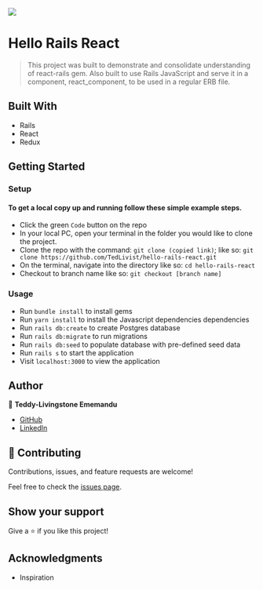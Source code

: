 ![](https://img.shields.io/badge/Microverse-blueviolet)

# Hello Rails React

> This project was built to demonstrate and consolidate understanding of react-rails gem. Also built to use Rails JavaScript and serve it in a component, react_component, to be used in a regular ERB file.

## Built With

- Rails
- React
- Redux

## Getting Started

### Setup

#### To get a local copy up and running follow these simple example steps.

- Click the green `Code` button on the repo
- In your local PC, open your terminal in the folder you would like to clone the project.
- Clone the repo with the command: `git clone (copied link)`; like so: `git clone https://github.com/TedLivist/hello-rails-react.git`
- On the terminal, navigate into the directory like so: `cd hello-rails-react`
- Checkout to branch name like so: `git checkout [branch name]`

### Usage

- Run `bundle install` to install gems
- Run `yarn install` to install the Javascript dependencies dependencies
- Run `rails db:create` to create Postgres database
- Run `rails db:migrate` to run migrations
- Run `rails db:seed` to populate database with pre-defined seed data
- Run `rails s` to start the application
- Visit `localhost:3000` to view the application

## Author

👤 **Teddy-Livingstone Ememandu**

- [GitHub](https://github.com/TedLivist)
- [LinkedIn](https://linkedin.com/in/tememandu)

## 🤝 Contributing

Contributions, issues, and feature requests are welcome!

Feel free to check the [issues page](../../issues/).

## Show your support

Give a ⭐️ if you like this project!

## Acknowledgments

- Inspiration